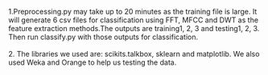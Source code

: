 1.Preprocessing.py may take up to 20 minutes as the training file is large. It will generate 6 csv files for classification using FFT, MFCC and DWT as the feature extraction methods.The outputs are training1, 2, 3 and testing1, 2, 3. Then run classify.py with those outputs for classification.</br>
</br>
2. The libraries we used are: scikits.talkbox, sklearn and matplotlib. We also used Weka and Orange to help us testing the data.







